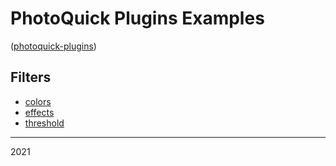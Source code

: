 # PhotoQuick Plugins Examples

([photoquick-plugins](https://github.com/ImageProcessing-ElectronicPublications/photoquick-plugins))

## Filters

* [colors](./colors)
* [effects](./effects)
* [threshold](./threshold)

----

2021
